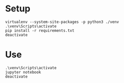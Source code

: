 # Setup

```
virtualenv --system-site-packages -p python3 ./venv
.\venv\Scripts\activate
pip install -r requirements.txt
deactivate
```

# Use

```
.\venv\Scripts\activate
jupyter notebook
deactivate
```
